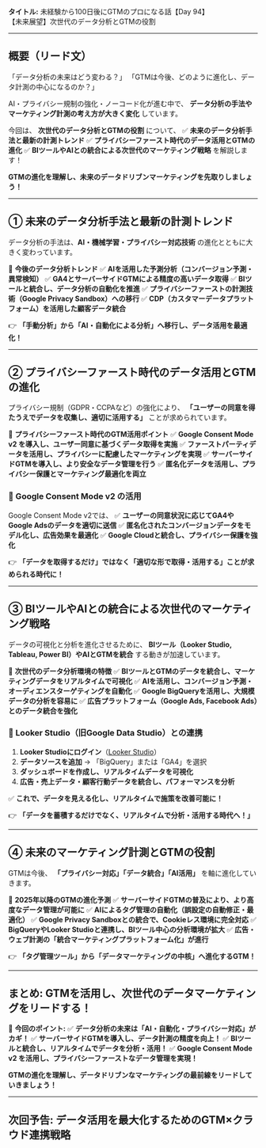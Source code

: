 **タイトル:**
未経験から100日後にGTMのプロになる話【Day 94】\
【未来展望】次世代のデータ分析とGTMの役割

---

## **概要（リード文）**

「データ分析の未来はどう変わる？」
「GTMは今後、どのように進化し、データ計測の中心になるのか？」

AI・プライバシー規制の強化・ノーコード化が進む中で、
**データ分析の手法やマーケティング計測の考え方が大きく変化** しています。

今回は、 **次世代のデータ分析とGTMの役割** について、
✅ **未来のデータ分析手法と最新の計測トレンド**
✅ **プライバシーファースト時代のデータ活用とGTMの進化**
✅ **BIツールやAIとの統合による次世代のマーケティング戦略**
を解説します！

**GTMの進化を理解し、未来のデータドリブンマーケティングを先取りしましょう！**

---

## **① 未来のデータ分析手法と最新の計測トレンド**

データ分析の手法は、**AI・機械学習・プライバシー対応技術** の進化とともに大きく変わっています。

📌 **今後のデータ分析トレンド**
✅ **AIを活用した予測分析（コンバージョン予測・異常検知）**
✅ **GA4とサーバーサイドGTMによる精度の高いデータ取得**
✅ **BIツールと統合し、データ分析の自動化を推進**
✅ **プライバシーファーストの計測技術（Google Privacy Sandbox）への移行**
✅ **CDP（カスタマーデータプラットフォーム）を活用した顧客データ統合**

👉 **「手動分析」から「AI・自動化による分析」へ移行し、データ活用を最適化！**

---

## **② プライバシーファースト時代のデータ活用とGTMの進化**

プライバシー規制（GDPR・CCPAなど）の強化により、
**「ユーザーの同意を得たうえでデータを収集し、適切に活用する」** ことが求められています。

📌 **プライバシーファースト時代のGTM活用ポイント**
✅ **Google Consent Mode v2 を導入し、ユーザー同意に基づくデータ取得を実施**
✅ **ファーストパーティデータを活用し、プライバシーに配慮したマーケティングを実現**
✅ **サーバーサイドGTMを導入し、より安全なデータ管理を行う**
✅ **匿名化データを活用し、プライバシー保護とマーケティング最適化を両立**

### **🔹 Google Consent Mode v2 の活用**

Google Consent Mode v2では、
✅ **ユーザーの同意状況に応じてGA4やGoogle Adsのデータを適切に送信**
✅ **匿名化されたコンバージョンデータをモデル化し、広告効果を最適化**
✅ **Google Cloudと統合し、プライバシー保護を強化**

👉 **「データを取得するだけ」ではなく「適切な形で取得・活用する」ことが求められる時代に！**

---

## **③ BIツールやAIとの統合による次世代のマーケティング戦略**

データの可視化と分析を進化させるために、
**BIツール（Looker Studio, Tableau, Power BI）やAIとGTMを統合** する動きが加速しています。

📌 **次世代のデータ分析環境の特徴**
✅ **BIツールとGTMのデータを統合し、マーケティングデータをリアルタイムで可視化**
✅ **AIを活用し、コンバージョン予測・オーディエンスターゲティングを自動化**
✅ **Google BigQueryを活用し、大規模データの分析を容易に**
✅ **広告プラットフォーム（Google Ads, Facebook Ads）とのデータ統合を強化**

### **🔹 Looker Studio（旧Google Data Studio）との連携**

1. **Looker Studioにログイン**（[Looker Studio](https://lookerstudio.google.com/)）
2. **データソースを追加** → 「BigQuery」または「GA4」を選択
3. **ダッシュボードを作成し、リアルタイムデータを可視化**
4. **広告・売上データ・顧客行動データを統合し、パフォーマンスを分析**

✅ **これで、データを見える化し、リアルタイムで施策を改善可能に！**

👉 **「データを蓄積するだけでなく、リアルタイムで分析・活用する時代へ！」**

---

## **④ 未来のマーケティング計測とGTMの役割**

GTMは今後、
**「プライバシー対応」「データ統合」「AI活用」** を軸に進化していきます。

📌 **2025年以降のGTMの進化予測**
✅ **サーバーサイドGTMの普及により、より高度なデータ管理が可能に**
✅ **AIによるタグ管理の自動化（誤設定の自動修正・最適化）**
✅ **Google Privacy Sandboxとの統合で、Cookieレス環境に完全対応**
✅ **BigQueryやLooker Studioと連携し、BIツール中心の分析環境が拡大**
✅ **広告・ウェブ計測の「統合マーケティングプラットフォーム化」が進行**

👉 **「タグ管理ツール」から「データマーケティングの中核」へ進化するGTM！**

---

## **まとめ: GTMを活用し、次世代のデータマーケティングをリードする！**

📌 **今回のポイント:**
✅ **データ分析の未来は「AI・自動化・プライバシー対応」がカギ！**
✅ **サーバーサイドGTMを導入し、データ計測の精度を向上！**
✅ **BIツールと統合し、リアルタイムでデータを分析・活用！**
✅ **Google Consent Mode v2 を活用し、プライバシーファーストなデータ管理を実現！**

**GTMの進化を理解し、データドリブンなマーケティングの最前線をリードしていきましょう！**

---

## **次回予告: データ活用を最大化するためのGTM×クラウド連携戦略**
